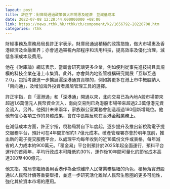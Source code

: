 ```yaml
---
layout: post
title: 許正宇：財庫局通過政策做大市場惠及經濟　並減低成本
date: 2022-07-08 12:28:44.000000000 +08:00
link: https://news.rthk.hk/rthk/ch/component/k2/1656792-20220708.htm
categories: rthk
---
```


財經事務及庫務局局長許正宇表示，財庫局通過積極的政策措施，做大市場惠及香港經濟及金融業界；亦會通過審視內部程序和活用科技，提高效率及優化治理，減低各項成本及費用。

他在《財庫論》網誌表示，當局會研究讓更多企業，例如便利從事先進技術且具規模的科技企業在港上市集資。此外，亦會與內地監管機構研究開展「互聯互通2.0」，包括考慮進一步擴展滬深港通買賣標的，例如將更多在港上市中概股納入「南向通」，及增加海外投資者風險管理工具的選擇。

許正宇指，自「滬港通」和「深港通」開通以來，北向交易已為內地A股市場帶來超過1.6萬億元人民幣資金流入，南向交易則已為港股市場帶來超過2.3萬億港元資金流入。另外，他預計未來兩年，家族辦公室業務會創造超過180個新增職位。他他有信心各項工作的具體成果，會在中長期反映在香港金融業務上。

在減低成本方面，許正宇指，稅務局將自下年度起，逐步提升及推出新稅務電子提交服務平台，預計可在4年間節省約1.7億元成本。破產管理署亦會於明年底前，推出新的電子提交服務平台，以處理平均每年收到的近18萬份文件或表格，每年減省的人力成本約900萬元。「積金易」平台則預計於2025年起全面運行，預料平台運作的首兩年，平均行政成本可降低約30%，運作後10年間可量化的節省成本高達300至400億元。

他又指，當局會繼續善用香港作為全球離岸人民幣業務樞紐的角色，積極落實港股通以人民幣計價等重要舉措，並進一步研究活化離岸人民幣生態圈的更多可能性，強化其於資本市場的應用。
